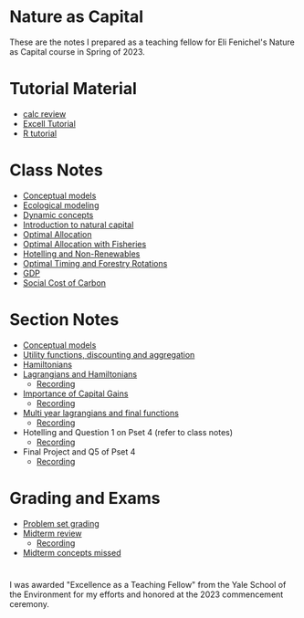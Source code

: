 # Nature as Capital 
These are the notes I prepared as a teaching fellow for Eli Fenichel's Nature as Capital course in Spring of 2023. 


# Tutorial Material 

- [calc review](section_notes/1_review/1_calc_review.pdf)
- [Excell Tutorial](section_notes/1_review/2_Excell_tutorial/excel_review.pdf)
- [R tutorial](section_notes/1_review/3_r_tutorial/r_tutorial.pdf)

# Class Notes

- [Conceptual models](class_notes/1_conceptual_models/1_conceptual_models.pdf)
- [Ecological modeling](<class_notes/2_ecological modeling/2_ecological modeling.pdf>)
- [Dynamic concepts](<class_notes/3_dynamic concepts/3_dynamic concepts.pdf>)
- [Introduction to natural capital](<class_notes/4_Natural Capital/4_Natural Capital.pdf>)
- [Optimal Allocation](<class_notes/5_optimal_allocation/5_optimal_allocation.pdf>)
- [Optimal Allocation with Fisheries](<class_notes/6_fisheries/6_fisheries.pdf>)
- [Hotelling and Non-Renewables](<class_notes/7_hotelling/7_hotelling.pdf>)
- [Optimal Timing and Forestry Rotations](<class_notes/9_optimal_timing/9_optimal_timing.pdf>)
- [GDP](<class_notes/8_GDP/8_GDP.pdf>)
- [Social Cost of Carbon](<class_notes/10_social_cost_of_carbon/10_SCC.pdf>)

# Section Notes

- [Conceptual models](<section_notes/1_review/4.1 conceptual models.pptx>)
- [Utility functions, discounting and aggregation](<section_notes/2_aggregating_utility/2_aggregating_utility.pdf>)
- [Hamiltonians](<section_notes/3_hamiltonians/3_hamiltonians.pdf>)
- [Lagrangians and Hamiltonians](<section_notes/4_hamil_vs_lagrang/4_hamil_vs_lagrang.pdf>)
  - [Recording](https://yale.zoom.us/rec/share/VEHZZ5qy3huQjhQKeQYbq7fj496RMfG8MgeN4uJahfoBgre19qSCSG3NVjCTzvuB.yisKNOuWcOTnq6KU?startTime=1677537366000) 
- [Importance of Capital Gains](section_notes/5_capital_gains/5_capital_gains.pdf)
  - [Recording](https://yale.zoom.us/rec/share/KpKvfWCvbS_L_kBzYr22xOKvGGtr8wG8wIMDVfYIZAoM4zjf4TSJsiLBi0ZS5Vz8.hQ7Mgkv_XSigitnf?startTime=1678142058000)
- [Multi year lagrangians and final functions](<section_notes/7_multi year lagrangian and final function/7_multi year lagrangian and final function.pdf>)
  - [Recording](https://yale.zoom.us/rec/share/gUvT6Ae5Idu-hslKRkjs-xo4eR4B0aydWmnmYP3jDiPylMwosnA_vbjbEdbqUEre.y10_x3dHRB_iLHBE?startTime=1680557872000)
- Hotelling and Question 1 on Pset 4 (refer to class notes)
  - [Recording](https://yale.zoom.us/rec/share/lp2oohf95pRQgjNeFC_EXsALpfIMlbcdTXwRN-g7TQ88kD2EzUKfkuW-sBUpcuCW.IpXXqOAMSg_9fAcY?startTime=1681162651000)
- Final Project and Q5 of Pset 4
  - [Recording](<https://yale.zoom.us/rec/play/pMT4VGjXD5FAROb45uCjpaM4gNRxCB_OtwxsSLXh9tJM9PvjUcQ4uVU4g8VmSghmhbqmUuxJooVBzrdu.20N_4VMEVt8Kh3ai?autoplay=true&startTime=1681767574000>)


# Grading and Exams 
- [Problem set grading](<section_notes/0_pset_grading/pset_grading.pdf>)
- [Midterm review](<section_notes/6_midterm_review/6_midterm_review.pdf>)
  - [Recording](https://yale.zoom.us/rec/share/wuVOAg56_Xqua4gBPzSGs9NLKSN_pDYUgJZRF-WnbTj9lYteDBWcT7RdvmoFKNWG.tGtRqjQ5lZ5_GG6B?startTime=1679953078000) 
- [Midterm concepts missed](<section_notes/6_midterm_review/select_midterm_answers.pdf>)

#

I was awarded "Excellence as a Teaching Fellow" from the Yale School of the Environment for my efforts and honored at the 2023 commencement ceremony. 

